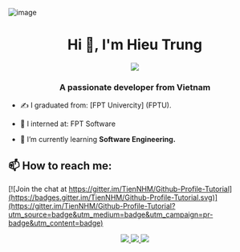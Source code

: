 ![image](https://github.com/dinone10/Trungth1010/assets/105847496/d80b7123-7664-4a5c-b954-6ab8a1edcc1b)<h1 align="center">Hi 👋, I'm Hieu Trung</h1>
<p align="center"><img src="https://img.icons8.com/color/48/000000/vietnam-circular.png"/></p>
<h3 align="center">A passionate developer from Vietnam </h3>


- ✍ I graduated from: [FPT Univercity] (FPTU).

- 🌱 I interned at: FPT Software

- 🌱 I’m currently learning **Software Engineering.**



## 📫 How to reach me:

[![Join the chat at https://gitter.im/TienNHM/Github-Profile-Tutorial](https://badges.gitter.im/TienNHM/Github-Profile-Tutorial.svg)](https://gitter.im/TienNHM/Github-Profile-Tutorial?utm_source=badge&utm_medium=badge&utm_campaign=pr-badge&utm_content=badge)

<p align="center">
  <a href="https://www.facebook.com/profile.php?id=100007756279091" alt="Facebook">
    <img src="https://img.icons8.com/fluent/48/000000/facebook-new.png" target="_blank" />
  </a> 
  <a href="https://github.com/dinone10" alt="Github">
    <img src="https://img.icons8.com/fluent/48/000000/github.png"/>
  <a href="mailto:ht10102001@gmail.com" alt="Email">
    <img src="https://img.icons8.com/fluent/48/000000/mailing.png"/>
  </a>
</p>

